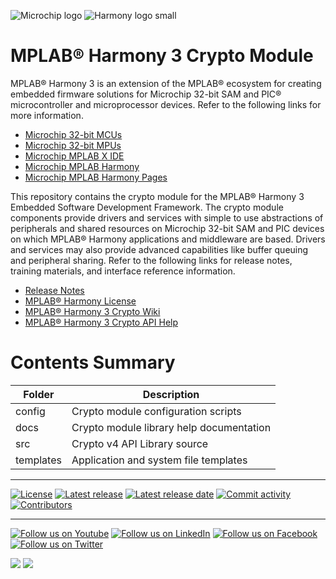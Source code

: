 ![Microchip logo](https://raw.githubusercontent.com/wiki/Microchip-MPLAB-Harmony/Microchip-MPLAB-Harmony.github.io/images/microchip_logo.png)
![Harmony logo small](https://raw.githubusercontent.com/wiki/Microchip-MPLAB-Harmony/Microchip-MPLAB-Harmony.github.io/images/microchip_mplab_harmony_logo_small.png)

# MPLAB® Harmony 3 Crypto Module

MPLAB® Harmony 3 is an extension of the MPLAB® ecosystem for creating
embedded firmware solutions for Microchip 32-bit SAM and PIC® microcontroller
and microprocessor devices. Refer to the following links for more information.

- [Microchip 32-bit MCUs](https://www.microchip.com/design-centers/32-bit)
- [Microchip 32-bit MPUs](https://www.microchip.com/design-centers/32-bit-mpus)
- [Microchip MPLAB X IDE](https://www.microchip.com/mplab/mplab-x-ide)
- [Microchip MPLAB Harmony](https://www.microchip.com/mplab/mplab-harmony)
- [Microchip MPLAB Harmony Pages](https://microchip-mplab-harmony.github.io/)

This repository contains the crypto module for the MPLAB® Harmony 3 Embedded
Software Development Framework. The crypto module components provide drivers
and services with simple to use abstractions of peripherals and shared
resources on Microchip 32-bit SAM and PIC devices on which MPLAB® Harmony
applications and middleware are based. Drivers and services may also provide
advanced capabilities like buffer queuing and peripheral sharing. Refer to
the following links for release notes, training materials, and interface
reference information.

- [Release Notes](./release_notes.md)
- [MPLAB® Harmony License](mplab_harmony_license.md)
- [MPLAB® Harmony 3 Crypto Wiki](https://github.com/Microchip-MPLAB-Harmony/crypto/wiki)
- [MPLAB® Harmony 3 Crypto API Help](https://microchip-mplab-harmony.github.io/crypto)

# Contents Summary

| Folder    | Description                                                |
|-----------|----------------------------------------------------------         |
| config    | Crypto module configuration scripts                        |
| docs      | Crypto module library help documentation                   |                    |
| src       | Crypto v4 API Library source                               |
| templates | Application and system file templates                      |


____

[![License](https://img.shields.io/badge/license-Harmony%20license-orange.svg)](https://github.com/Microchip-MPLAB-Harmony/crypto/blob/master/mplab_harmony_license.md)
[![Latest release](https://img.shields.io/github/release/Microchip-MPLAB-Harmony/crypto.svg)](https://github.com/Microchip-MPLAB-Harmony/crypto/releases/latest)
[![Latest release date](https://img.shields.io/github/release-date/Microchip-MPLAB-Harmony/crypto.svg)](https://github.com/Microchip-MPLAB-Harmony/crypto/releases/latest)
[![Commit activity](https://img.shields.io/github/commit-activity/y/Microchip-MPLAB-Harmony/crypto.svg)](https://github.com/Microchip-MPLAB-Harmony/crypto/graphs/commit-activity)
[![Contributors](https://img.shields.io/github/contributors-anon/Microchip-MPLAB-Harmony/crypto.svg)]()

____

[![Follow us on Youtube](https://img.shields.io/badge/Youtube-Follow%20us%20on%20Youtube-red.svg)](https://www.youtube.com/user/MicrochipTechnology)
[![Follow us on LinkedIn](https://img.shields.io/badge/LinkedIn-Follow%20us%20on%20LinkedIn-blue.svg)](https://www.linkedin.com/company/microchip-technology)
[![Follow us on Facebook](https://img.shields.io/badge/Facebook-Follow%20us%20on%20Facebook-blue.svg)](https://www.facebook.com/microchiptechnology/)
[![Follow us on Twitter](https://img.shields.io/twitter/follow/MicrochipTech.svg?style=social)](https://twitter.com/MicrochipTech)

[![](https://img.shields.io/github/stars/Microchip-MPLAB-Harmony/crypto.svg?style=social)]()
[![](https://img.shields.io/github/watchers/Microchip-MPLAB-Harmony/crypto.svg?style=social)]()

